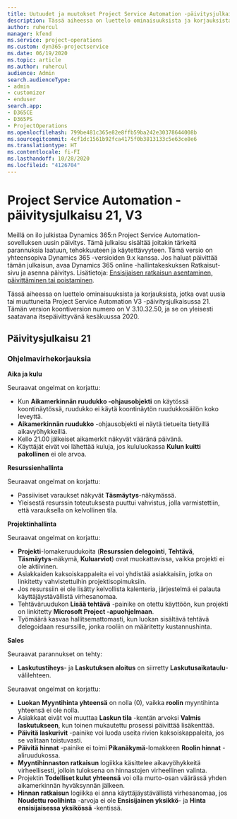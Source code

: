 ```yaml
---
title: Uutuudet ja muutokset Project Service Automation -päivitysjulkaisussa 21, V3
description: Tässä aiheessa on luettelo ominaisuuksista ja korjauksista, jotka ovat käytettävissä Project Service Automation -päivitysjulkaisussa 21, V3.
author: ruhercul
manager: kfend
ms.service: project-operations
ms.custom: dyn365-projectservice
ms.date: 06/19/2020
ms.topic: article
ms.author: ruhercul
audience: Admin
search.audienceType:
- admin
- customizer
- enduser
search.app:
- D365CE
- D365PS
- ProjectOperations
ms.openlocfilehash: 799be481c365e82e8ffb59ba242e30378644008b
ms.sourcegitcommit: 4cf1dc1561b92fca4175f0b3813133c5e63ce8e6
ms.translationtype: HT
ms.contentlocale: fi-FI
ms.lasthandoff: 10/28/2020
ms.locfileid: "4126704"
---
```

# <a name="project-service-automation-update-release-21-v3"></a>Project Service Automation -päivitysjulkaisu 21, V3

Meillä on ilo julkistaa Dynamics 365:n Project Service Automation-sovelluksen uusin päivitys. Tämä julkaisu sisältää joitakin tärkeitä parannuksia laatuun, tehokkuuteen ja käytettävyyteen. Tämä versio on yhteensopiva Dynamics 365 -versioiden 9.x kanssa. Jos haluat päivittää tämän julkaisun, avaa Dynamics 365 online -hallintakeskuksen Ratkaisut-sivu ja asenna päivitys. Lisätietoja: [Ensisijaisen ratkaisun asentaminen, päivittäminen tai poistaminen](https://docs.microsoft.com/power-platform/admin/install-remove-preferred-solution).

Tässä aiheessa on luettelo ominaisuuksista ja korjauksista, jotka ovat uusia tai muuttuneita Project Service Automation V3 -päivitysjulkaisussa 21. Tämän version koontiversion numero on V 3.10.32.50, ja se on yleisesti saatavana itsepäivittyvänä kesäkuussa 2020.

## <a name="update-release-21"></a>Päivitysjulkaisu 21

### <a name="bug-fixes"></a>Ohjelmavirhekorjauksia

**Aika ja kulu**

Seuraavat ongelmat on korjattu:

- Kun **Aikamerkinnän ruudukko -ohjausobjekti** on käytössä koontinäytössä, ruudukko ei käytä koontinäytön ruudukkosäilön koko leveyttä.
- **Aikamerkinnän ruudukko** -ohjausobjekti ei näytä tietueita tietyillä aikavyöhykkeillä.
- Kello 21.00 jälkeiset aikamerkit näkyvät vääränä päivänä.
- Käyttäjät eivät voi lähettää kuluja, jos kululuokassa **Kulun kuitti pakollinen** ei ole arvoa.

**Resurssienhallinta**

Seuraavat ongelmat on korjattu:

- Passiiviset varaukset näkyvät **Täsmäytys**-näkymässä.
- Yleisestä resurssin toteutuksesta puuttui vahvistus, jolla varmistettiin, että varauksella on kelvollinen tila.

**Projektinhallinta**

Seuraavat ongelmat on korjattu:

- **Projekti**-lomakeruudukoita (**Resurssien delegointi**, **Tehtävä**, **Täsmäytys**-näkymä, **Kuluarviot**) ovat muokattavissa, vaikka projekti ei ole aktiivinen.
- Asiakkaiden kaksoiskappaleita ei voi yhdistää asiakkaisiin, jotka on linkitetty vahvistettuihin projektisopimuksiin.
- Jos resurssiin ei ole lisätty kelvollista kalenteria, järjestelmä ei palauta käyttäjäystävällistä virhesanomaa.
- Tehtäväruudukon **Lisää tehtävä** -painike on otettu käyttöön, kun projekti on linkitetty **Microsoft Project -apuohjelmaan**.
- Työmäärä kasvaa hallitsemattomasti, kun luokan sisältävä tehtävä delegoidaan resurssille, jonka rooliin on määritetty kustannushinta.

**Sales**

Seuraavat parannukset on tehty:

- **Laskutustiheys**- ja **Laskutuksen aloitus** on siirretty **Laskutusaikataulu**-välilehteen.

Seuraavat ongelmat on korjattu:

- **Luokan** **Myyntihinta yhteensä** on nolla (0), vaikka **roolin** myyntihinta yhteensä ei ole nolla.
- Asiakkaat eivät voi muuttaa **Laskun tila** -kentän arvoksi **Valmis laskutukseen**, kun toinen mukautettu prosessi päivittää lisäkenttää.
- **Päivitä laskurivit** -painike voi luoda useita rivien kaksoiskappaleita, jos se valitaan toistuvasti.
- **Päivitä hinnat** -painike ei toimi **Pikanäkymä**-lomakkeen **Roolin hinnat** -aliruudukossa.
- **Myyntihinnaston ratkaisun** logiikka käsittelee aikavyöhykkeitä virheellisesti, jolloin tuloksena on hinnastojen virheellinen valinta.
- Projektin **Todelliset kulut yhteensä** voi olla murto-osan väärässä yhden aikamerkinnän hyväksynnän jälkeen.
- **Hinnan ratkaisun** logiikka ei anna käyttäjäystävällistä virhesanomaa, jos **Noudettu roolihinta** -arvoja ei ole **Ensisijainen yksikkö**- ja **Hinta ensisijaisessa yksikössä** -kentissä.
